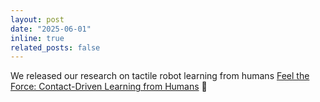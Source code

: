 ```yaml
---
layout: post
date: "2025-06-01"
inline: true
related_posts: false
---
```


We released our research on tactile robot learning from humans [Feel the Force: Contact-Driven Learning from Humans](https://feel-the-force-ftf.github.io/) 🤲